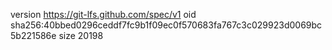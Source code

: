 version https://git-lfs.github.com/spec/v1
oid sha256:40bbed0296ceddf7fc9b1f09ec0f570683fa767c3c029923d0069bc5b221586e
size 20198
